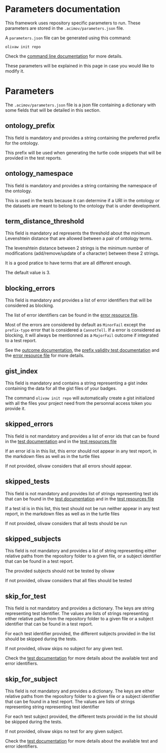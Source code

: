 # Parameters documentation

This framework uses repository specific parameters to run. These parameters are stored in the `.acimov/parameters.json` file.

A `parameters.json` file can be generated using this command:

```shell
olivaw init repo
```

Check the [command line documentation](./commands.md#olivaw-init-repo) for more details.

These parameters will be explained in this page in case you would like to modify it.

# Parameters

The `.acimov/parameters.json` file is a json file containing a dictionary with some fields that will be detailed in this section.

## ontology_prefix

This field is mandatory and provides a string containing the preferred prefix for the ontology.

This prefix will be used when generating the turtle code snippets that will be provided in the test reports.

## ontology_namespace

This field is mandatory and provides a string containing the namespace of the ontology.

This is used in the tests because it can determine if a URI in the ontology or the datasets are meant to belong to the ontology that is under development.

## term_distance_threshold

This field is mandatory ad represents the threshold about the minimum Levenshtein distance that are allowed between a pair of ontology terms.

The levenshtein distance between 2 strings is the minimum number of modifications (add/remove/update of a character) between these 2 strings.

It is a good pratice to have terms that are all different enough.

The default value is 3.

## blocking_errors

This field is mandatory and provides a list of error identifiers that will be considered as blocking.

The list of error identifiers can be found in the [error resource file](../olivaw/constants/error-resources.json).

Most of the errors are considered by default as `MinorFail` except the `prefix-typo` error that is considered a `CannotTell`. If a error is considered as blocking, it will always be mentionned as a `MajorFail` outcome if integrated to a test report.

See the [outcome documentation](./tests.md#115-the-outcomes), the [prefix validity test documentation](./tests.md#224-namespace-validity) and the [error resource file](../olivaw/constants/error-resources.json) for more details.

## gist_index

This field is mandatory and contains a string representing a gist index containing the data for all the gist files of your badges.

The command `olivaw init repo` will automatically create a gist initialized with all the files your project need from the personnal access token you provide it.

## skipped_errors

This field is not mandatory and provides a list of error ids that can be found in the [test documentation](./tests.md#2-available-tests) and in the [test resources file](../olivaw/constants/tests-resources.json)

If an error id is in this list, this error should not appear in any test report, in the markdown files as well as in the turtle files

If not provided, olivaw considers that all errors should appear.

## skipped_tests

This field is not mandatory and provides list of strings representing test ids that can be found in the [test documentation](./tests.md#2-available-tests) and in the [test resources file](../olivaw/constants/tests-resources.json)

If a test id is in this list, this test should not be run neither appear in any test report, in the markdown files as well as in the turtle files

If not provided, olivaw considers that all tests should be run

## skipped_subjects

This field is not mandatory and provides a list of string representing either relative paths from the repository folder to a given file, or a subject identifier that can be found in a test report.

The provided subjects should not be tested by olivaw

If not provided, olivaw considers that all files should be tested

## skip_for_test

This field is not mandatory and provides a dictionary. The keys are string representing test identifier. The values are lists of strings representing either relative paths from the repository folder to a given file or a subject identifier that can be found in a test report.

For each test identifier provided, the different subjects provided in the list should be skipped during the tests.

If not provided, olivaw skips no subject for any given test.

Check the [test documentation](./tests.md#2-available-tests) for more details about the available test and error identifiers.

## skip_for_subject

This field is not mandatory and provides a dictionary. The keys are either relative paths from the repository folder to a given file or a subject identifier that can be found in a test report. The values are lists of strings representing string representing test identifier

For each test subject provided, the different tests providd in the list should be skipped during the tests.

If not provided, olivaw skips no test for any given subject.

Check the [test documentation](./tests.md#2-available-tests) for more details about the available test and error identifiers.